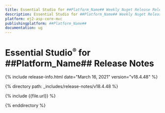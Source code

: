 ```yaml
---
title: Essential Studio for ##Platform_Name## Weekly Nuget Release Release Notes  
description: Essential Studio for ##Platform_Name## Weekly Nuget Release Release Notes  
platform: ej2-asp-core-mvc
publishingplatform: ##Platform_Name##
documentation: ug
---
```


# Essential Studio<sup style="font-size:70%">&reg;</sup> for  ##Platform_Name##  Release Notes  

{% include release-info.html date="March 16, 2021"   version="v18.4.48"  %} 

{% directory path: _includes/release-notes/v18.4.48 %}

{% include {{file.url}} %}

{% enddirectory %}
